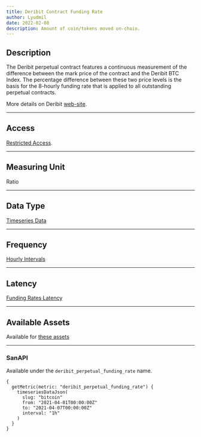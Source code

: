 ```yaml
---
title: Deribit Contract Funding Rate
author: Lyudmil
date: 2022-02-08
description: Amount of coin/tokens moved on-chain.
---
```


## Description

The Deribit perpetual contract features a continuous measurement of the difference between the mark price of the contract and the Deribit BTC Index. The percentage difference between these two price levels is the basis for the 8-hourly funding rate that is applied to all outstanding perpetual contracts.

More details on Deribit [web-site](https://www.deribit.com/kb/futures).

---

## Access

[Restricted Access](/metrics/details/access#restricted-access).

---

## Measuring Unit

Ratio

---

## Data Type

[Timeseries Data](/metrics/details/data-type#timeseries-data)

---

## Frequency

[Hourly Intervals](/metrics/details/frequency#hourly-frequency)

---

## Latency

[Funding Rates Latency](/metrics/details/latency#funding-rates-latency)

---

## Available Assets

Available for [these
assets](<https://api.santiment.net/graphiql?variables=&query=%7B%0A%20%20getMetric(metric%3A%20%22deribit_perpetual_funding_rate%22)%20%7B%0A%20%20%20%20metadata%20%7B%0A%20%20%20%20%20%20availableSlugs%0A%20%20%20%20%7D%0A%20%20%7D%0A%7D%0A>)

---

### SanAPI

Available under the `deribit_perpetual_funding_rate` name.

```graphql-explorer
{
  getMetric(metric: "deribit_perpetual_funding_rate") {
    timeseriesDataJson(
      slug: "bitcoin"
      from: "2021-04-01T00:00:00Z"
      to: "2021-04-07T00:00:00Z"
      interval: "1h"
    )
  }
}
```
